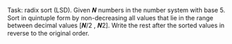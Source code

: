 Task: radix sort (LSD). Given 𝑵 numbers in the number system with base
5. Sort in quintuple form by non-decreasing all values ​​that lie in the
range between decimal values ​​\[𝑵/2 , 𝑵2\]. Write the rest after the
sorted values ​​in reverse to the original order.
